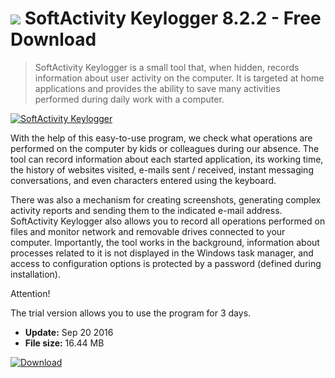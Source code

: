 # ![](https://cdn.softexe.net/static/icon/c/softactivity-keylogger-11357.png) SoftActivity Keylogger 8.2.2 - Free Download

> SoftActivity Keylogger is a small tool that, when hidden, records information about user activity on the computer. It is targeted at home applications and provides the ability to save many activities performed during daily work with a computer.

[![SoftActivity Keylogger](https://gallery.dpcdn.pl/imgc/Tools/30846/g_-_420x350_1.5_-_x20131006103048_0.png)](https://softexe.net/win/system/archive-programs/softactivity-keylogger:ppceg.html)

With the help of this easy-to-use program, we check what operations are performed on the computer by kids or colleagues during our absence. The tool can record information about each started application, its working time, the history of websites visited, e-mails sent / received, instant messaging conversations, and even characters entered using the keyboard.
 
 There was also a mechanism for creating screenshots, generating complex activity reports and sending them to the indicated e-mail address. SoftActivity Keylogger also allows you to record all operations performed on files and monitor network and removable drives connected to your computer. Importantly, the tool works in the background, information about processes related to it is not displayed in the Windows task manager, and access to configuration options is protected by a password (defined during installation).
 
 Attention!
 
 The trial version allows you to use the program for 3 days.


- **Update:** Sep 20 2016
- **File size:** 16.44 MB

[![Download](https://cdn.softexe.net/static/img/download.png)](https://softexe.net/win/system/archive-programs/softactivity-keylogger:ppceg.html)

